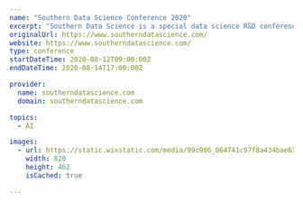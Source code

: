```yaml
---
name: "Southern Data Science Conference 2020"
excerpt: "Southern Data Science is a special data science R&D conference that brings experts and researchers from the top data science companies and institutes to present their work and share their best practices in data science. Our speakers have been selected by the advisory board of SDSC based on their outstanding contribution to the data science community."
originalUrl: https://www.southerndatascience.com/
website: https://www.southerndatascience.com/
type: conference
startDateTime: 2020-08-12T09:00:00Z
endDateTime: 2020-08-14T17:00:00Z

provider:
  name: southerndatascience.com
  domain: southerndatascience.com

topics:
  - AI

images:
  - url: https://static.wixstatic.com/media/99c986_064741c97f8a434bae6347c83efc8d8c~mv2.png/v1/fill/w_820,h_462,al_c/99c986_064741c97f8a434bae6347c83efc8d8c~mv2.png
    width: 820
    height: 462
    isCached: true

---
```


